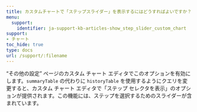 ```yaml
---
title: カスタムチャートで「ステップスライダー」を表示するにはどうすればよいですか？
menu:
  support:
    identifier: ja-support-kb-articles-show_step_slider_custom_chart
support:
- チャート
toc_hide: true
type: docs
url: /support/:filename
---
```


“その他の設定” ページのカスタム チャート エディタでこのオプションを有効にします。`summaryTable` の代わりに `historyTable` を使用するようにクエリを変更すると、カスタム チャート エディタで「ステップ セレクタを表示」のオプションが提供されます。この機能には、ステップを選択するためのスライダーが含まれています。